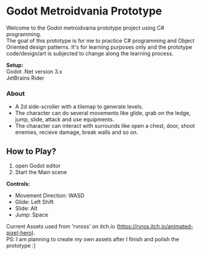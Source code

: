 # Godot Metroidvania Prototype

Welcome to the Godot metroidvania prototype project using C# programming.\
The goal of this prototype is for me to practice C# programming and Object Oriented design patterns.
It's for learning purposes only and the prototype code/design/art is subjected to change along the learning process.

**Setup:**\
Godot .Net version 3.x\
JetBrains Rider

### About
- A 2d side-scroller with a tilemap to generate levels.
- The character can do several movements like glide, grab on the ledge, jump, slide, attack and use equipments.
- The character can interact with surrounds like open a chest, door, shoot enemies, recieve damage, break walls and so on.

## How to Play?

1. open Godot editor
2. Start the Main scene


**Controls:**
- Movement Direction: WASD
- Glide: Left Shift
- Slide: Alt
- Jump: Space


Current Assets used from 'rvross' on itch.io (https://rvros.itch.io/animated-pixel-hero). \
PS: I am planning to create my own assets after I finish and polish the prototype :]
